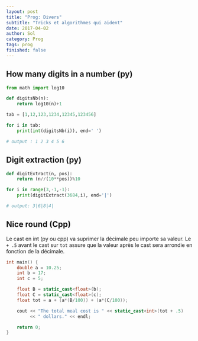 ```yaml
---
layout: post
title: "Prog: Divers"
subtitle: "Tricks et algorithmes qui aident"
date: 2017-04-02
author: Sol
category: Prog
tags: prog
finished: false
---
```



## How many digits in a number (py)

```py
from math import log10

def digitsNb(n):
    return log10(n)+1

tab = [1,12,123,1234,12345,123456]

for i in tab:
    print(int(digitsNb(i)), end=' ')

# output : 1 2 3 4 5 6
```

## Digit extraction (py)

```py
def digitExtract(n, pos):
	return (n//(10**pos))%10

for i in range(3,-1,-1):
    print(digitExtract(3684,i), end='|')

# output: 3|6|8|4|
```

## Nice round (Cpp)
Le cast en int (py ou cpp) va suprimer la décimale peu importe sa valeur.
Le `+ .5` avant le cast sur `tot` assure que la valeur après le cast sera arrondie en fonction de la décimale.

```cpp
int main() {
    double a = 10.25;
    int b = 17;
    int c = 5;

    float B = static_cast<float>(b);
    float C = static_cast<float>(c);
    float tot = a + (a*(B/100)) + (a*(C/100));

    cout << "The total meal cost is " << static_cast<int>(tot + .5) 
         << " dollars." << endl;

    return 0;
}
```
